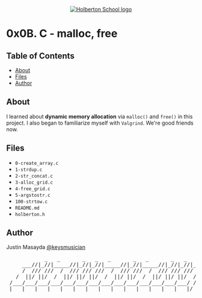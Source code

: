 <p align="center">
  <a href=#>
    <img src="https://intranet.hbtn.io/assets/holberton-logo-full-black-157ccfa3d2134776c1e3f78c0fe682968e8848b64fcacc6187976044f75f35a8.png" alt="Holberton School logo">
  </a>
</p>

# 0x0B. C - malloc, free

## Table of Contents
* [About](#about)
* [Files](#files)
* [Author](#author)

## About
I learned about **dynamic memory allocation** via `malloc()` and `free()` in this project. I also began to familiarize myself with `Valgrind`. We're good friends now.

## Files
* `0-create_array.c`
* `1-strdup.c`
* `2-str_concat.c`
* `3-alloc_grid.c`
* `4-free_grid.c`
* `5-argstostr.c`
* `100-strtow.c`
* `README.md`
* `holberton.h`

## Author
Justin Masayda [@keysmusician](https://github.com/keysmusician)
<pre align="center">
            _   _       _   _   _       _   _       _   _   _
     ___//|_//|_____//|_//|_//|_____//|_//|_____//|_//|_//|___
     /  /// ///  /  /// /// ///  /  /// ///  /  /// /// ///  / |
   /  ||/ ||/  /  ||/ ||/ ||/  /  ||/ ||/  /  ||/ ||/ ||/  / /
 /___/___/___/___/___/___/___/___/___/___/___/___/___/___/ /
|___|___|___|___|___|___|___|___|___|___|___|___|___|___|/
</pre>
<p><span style="font-family: 'Lucida Console'; line-height: 14px; font-size: 14px; display: inline-block;">&nbsp;</span></p>
